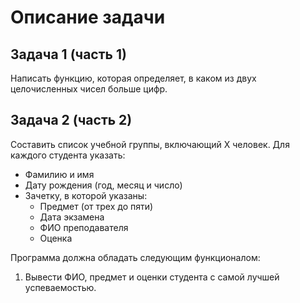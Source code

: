 # Описание задачи

## Задача 1 (часть 1)

Написать функцию, которая определяет, в каком из двух целочисленных чисел больше цифр.

## Задача 2 (часть 2)

Составить список учебной группы, включающий X человек. Для каждого студента указать:


- Фамилию и имя
- Дату рождения (год, месяц и число)
- Зачетку, в которой указаны:
  - Предмет (от трех до пяти)
  - Дата экзамена
  - ФИО преподавателя
  - Оценка

Программа должна обладать следующим функционалом:

1. Вывести ФИО, предмет и оценки студента с самой лучшей успеваемостью.